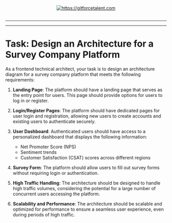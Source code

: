 <div align="center">
	<a target="_blank" href="https://gitforcetalent.com">
        <picture>
            <source media="(prefers-color-scheme: dark)" srcset="https://gitforcetalent.com/_next/image?url=%2Fimages%2Flogo-light.png&w=1920&q=75">
            <source media="(prefers-color-scheme: light)" srcset="https://gitforcetalent.com/_next/image?url=%2Fimages%2Flogo.png&w=1920&q=75">
            <img alt="https://gitforcetalent.com" src="https://gitforcetalent.com/_next/image?url=%2Fimages%2Flogo.png">
        </picture>
	</a>
    <br />
    <br />
</div>

---

---

# Task: Design an Architecture for a Survey Company Platform

As a frontend technical architect, your task is to design an architecture diagram for a survey company platform that meets the following requirements:

1. **Landing Page**: The platform should have a landing page that serves as the entry point for users. This page should provide options for users to log in or register.

2. **Login/Register Pages**: The platform should have dedicated pages for user login and registration, allowing new users to create accounts and existing users to authenticate securely.

3. **User Dashboard**: Authenticated users should have access to a personalized dashboard that displays the following information:

   - Net Promoter Score (NPS)
   - Sentiment trends
   - Customer Satisfaction (CSAT) scores across different regions

4. **Survey Form**: The platform should allow users to fill out survey forms without requiring login or authentication.

5. **High Traffic Handling**: The architecture should be designed to handle high traffic volumes, considering the potential for a large number of concurrent users accessing the platform.

6. **Scalability and Performance**: The architecture should be scalable and optimized for performance to ensure a seamless user experience, even during periods of high traffic.
